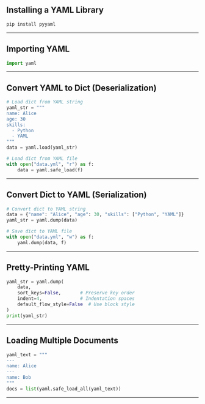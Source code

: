 ## Installing a YAML Library

```bash
pip install pyyaml
```

---

## Importing YAML

```python
import yaml
```

---

## Convert YAML to Dict (Deserialization)

```python
# Load dict from YAML string
yaml_str = """
name: Alice
age: 30
skills:
  - Python
  - YAML
"""
data = yaml.load(yaml_str)
```

```python
# Load dict from YAML file
with open("data.yml", "r") as f:
    data = yaml.safe_load(f)
```

---

## Convert Dict to YAML (Serialization)

```python
# Convert dict to YAML string
data = {"name": "Alice", "age": 30, "skills": ["Python", "YAML"]}
yaml_str = yaml.dump(data)
```

```python
# Save dict to YAML file
with open("data.yml", "w") as f:
    yaml.dump(data, f)
```

---

## Pretty-Printing YAML

```python
yaml_str = yaml.dump(
    data,
    sort_keys=False,       # Preserve key order
    indent=4,              # Indentation spaces
    default_flow_style=False  # Use block style
)
print(yaml_str)
```

---

## Loading Multiple Documents

```python
yaml_text = """
---
name: Alice
---
name: Bob
"""
docs = list(yaml.safe_load_all(yaml_text))
```
---
